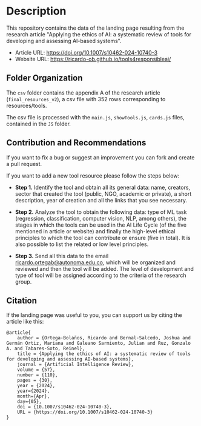 # Description

This repository contains the data of the landing page resulting from the research article "Applying the ethics of AI: a systematic review of tools for developing and assessing AI-based systems".

- Article URL: https://doi.org/10.1007/s10462-024-10740-3
- Website URL: https://ricardo-ob.github.io/tools4responsibleai/

## Folder Organization
 
 The `csv` folder contains the appendix A of the research article (`final_resources_v2`), a csv file with 352 rows corresponding to resources/tools.

 The csv file is processed with the `main.js`, `showTools.js`, `cards.js` files, contained in the `JS` folder.

## Contribution and Recommendations

If you want to fix a bug or suggest an improvement you can fork and create a pull request.

If you want to add a new tool resource please follow the steps below:

- **Step 1.** Identify the tool and obtain all its general data: name, creators, sector that created the tool (public, NGO, academic or private), a short description, year of creation and all the links that you see necessary.

- **Step 2.** Analyze the tool to obtain the following data: type of ML task (regression, classification, computer vision, NLP, among others), the stages in which the tools can be used in the AI Life Cycle (of the five mentioned in article or website) and finally the high-level ethical principles to which the tool can contribute or ensure (five in total). It is also possible to list the related or low level principles.

- **Step 3.** Send all this data to the email ricardo.ortegab@autonoma.edu.co, which will be organized and reviewed and then the tool will be added. The level of development and type of tool will be assigned according to the criteria of the research group.

## Citation

If the landing page was useful to you, you can support us by citing the article like this:

    @article{
        author = {Ortega-Bolaños, Ricardo and Bernal-Salcedo, Joshua and Germán Ortiz, Mariana and Galeano Sarmiento, Julian and Ruz, Gonzalo A. and Tabares-Soto, Reinel},
        title = {Applying the ethics of AI: a systematic review of tools for developing and assessing AI-based systems},
        journal = {Artificial Intelligence Review},
        volume = {57},
        number = {110},
        pages = {30},
        year = {2024},
        year={2024},
        month={Apr},
        day={05},
        doi = {10.1007/s10462-024-10740-3},
        URL = {https://doi.org/10.1007/s10462-024-10740-3}
    }